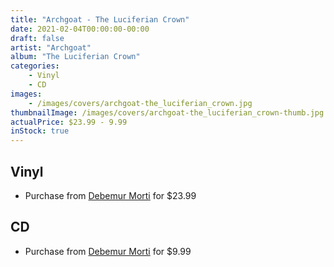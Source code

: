 ```yaml
---
title: "Archgoat - The Luciferian Crown"
date: 2021-02-04T00:00:00-00:00
draft: false
artist: "Archgoat"
album: "The Luciferian Crown"
categories:
    - Vinyl
    - CD
images:
    - /images/covers/archgoat-the_luciferian_crown.jpg
thumbnailImage: /images/covers/archgoat-the_luciferian_crown-thumb.jpg
actualPrice: $23.99 - 9.99
inStock: true
---
```


## Vinyl
* Purchase from [Debemur Morti](https://debemurmorti.aisamerch.com/item/91137) for $23.99
## CD
* Purchase from [Debemur Morti](https://debemurmorti.aisamerch.com/item/72311) for $9.99
